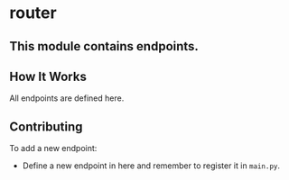 # router

## This module contains endpoints.

## How It Works
All endpoints are defined here.
## Contributing

To add a new endpoint:
- Define a new endpoint in here and remember to register it in `main.py`.